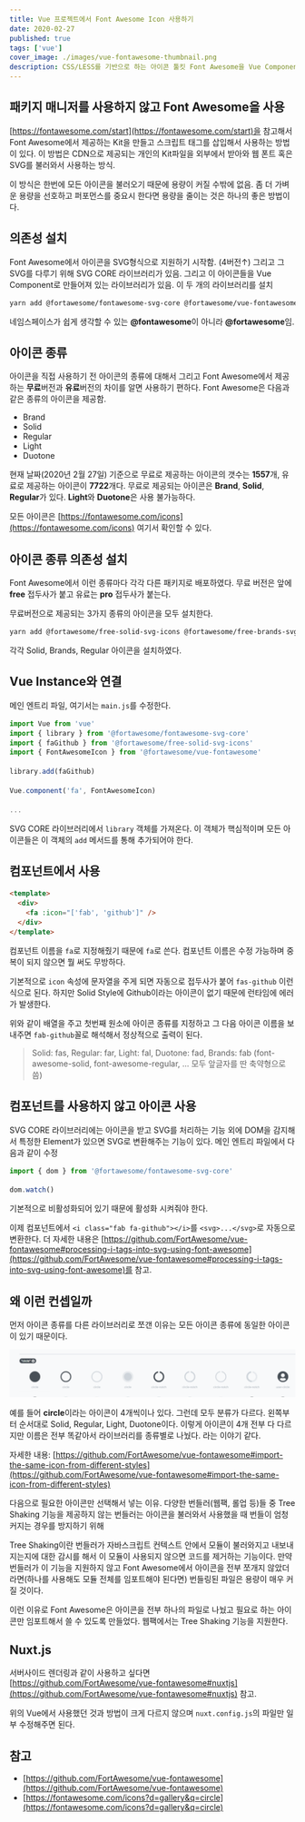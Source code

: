 ```yaml
---
title: Vue 프로젝트에서 Font Awesome Icon 사용하기
date: 2020-02-27
published: true
tags: ['vue']
cover_image: ./images/vue-fontawesome-thumbnail.png
description: CSS/LESS를 기반으로 하는 아이콘 툴킷 Font Awesome을 Vue Component 형식으로 래핑된 라이브러리를 쉽게 vue-cli 기반 프로젝트에 적용하는 방법
---
```


## 패키지 매니저를 사용하지 않고 Font Awesome을 사용

[https://fontawesome.com/start](https://fontawesome.com/start)을 참고해서 Font Awesome에서 제공하는 Kit을 만들고 스크립트 태그를 삽입해서 사용하는 방법이 있다. 이 방법은 CDN으로 제공되는 개인의 Kit파일을 외부에서 받아와 웹 폰트 혹은 SVG를 불러와서 사용하는 방식.

이 방식은 한번에 모든 아이콘을 불러오기 때문에 용량이 커질 수밖에 없음. 좀 더 가벼운 용량을 선호하고 퍼포먼스를 중요시 한다면 용량을 줄이는 것은 하나의 좋은 방법이다.

## 의존성 설치

Font Awesome에서 아이콘을 SVG형식으로 지원하기 시작함. (4버전↑) 그리고 그 SVG를 다루기 위해 SVG CORE 라이브러리가 있음. 그리고 이 아이콘들을 Vue Component로 만들어져 있는 라이브러리가 있음. 이 두 개의 라이브러리를 설치

```sh
yarn add @fortawesome/fontawesome-svg-core @fortawesome/vue-fontawesome
```

네임스페이스가 쉽게 생각할 수 있는 **@fontawesome**이 아니라 **@fortawesome**임.

## 아이콘 종류

아이콘을 직접 사용하기 전 아이콘의 종류에 대해서 그리고 Font Awesome에서 제공하는 **무료**버전과 **유료**버전의 차이를 알면 사용하기 편하다. Font Awesome은 다음과 같은 종류의 아이콘을 제공함.

- Brand
- Solid
- Regular
- Light
- Duotone

현재 날짜(2020년 2월 27일) 기준으로 무료로 제공하는 아이콘의 갯수는 **1557**개, 유료로 제공하는 아이콘이 **7722**개다. 무료로 제공되는 아이콘은 **Brand**, **Solid**, **Regular**가 있다. **Light**와 **Duotone**은 사용 불가능하다.

모든 아이콘은 [https://fontawesome.com/icons](https://fontawesome.com/icons) 여기서 확인할 수 있다.

## 아이콘 종류 의존성 설치

Font Awesome에서 이런 종류마다 각각 다른 패키지로 배포하였다. 무료 버전은 앞에 **free** 접두사가 붙고 유료는 **pro** 접두사가 붙는다.

무료버전으로 제공되는 3가지 종류의 아이콘을 모두 설치한다.

```sh
yarn add @fortawesome/free-solid-svg-icons @fortawesome/free-brands-svg-icons @fortawesome/free-regular-svg-icons
```

각각 Solid, Brands, Regular 아이콘을 설치하였다.

## Vue Instance와 연결

메인 엔트리 파일, 여기서는 `main.js`를 수정한다.

```js
import Vue from 'vue'
import { library } from '@fortawesome/fontawesome-svg-core'
import { faGithub } from '@fortawesome/free-solid-svg-icons'
import { FontAwesomeIcon } from '@fortawesome/vue-fontawesome'

library.add(faGithub)

Vue.component('fa', FontAwesomeIcon)

...
```

SVG CORE 라이브러리에서 `library` 객체를 가져온다. 이 객체가 핵심적이며 모든 아이콘들은 이 객체의 `add` 메서드를 통해 추가되어야 한다.

## 컴포넌트에서 사용

```html
<template>
  <div>
    <fa :icon="['fab', 'github']" />
  </div>
</template>
```

컴포넌트 이름을 `fa`로 지정해줬기 때문에 `fa`로 쓴다. 컴포넌트 이름은 수정 가능하며 중복이 되지 않으면 뭘 써도 무방하다.

기본적으로 `icon` 속성에 문자열을 주게 되면 자동으로 접두사가 붙어 `fas-github` 이런식으로 된다. 하지만 Solid Style에 Github이라는 아이콘이 없기 때문에 런타임에 에러가 발생한다.

위와 같이 배열을 주고 첫번째 원소에 아이콘 종류를 지정하고 그 다음 아이콘 이름을 보내주면 `fab-github`꼴로 해석해서 정상적으로 출력이 된다.

> Solid: fas, Regular: far, Light: fal, Duotone: fad, Brands: fab (font-awesome-solid, font-awesome-regular, ... 모두 앞글자를 딴 축약형으로 씀)

## 컴포넌트를 사용하지 않고 아이콘 사용

SVG CORE 라이브러리에는 아이콘을 받고 SVG를 처리하는 기능 외에 DOM을 감지해서 특정한 Element가 있으면 SVG로 변환해주는 기능이 있다. 메인 엔트리 파일에서 다음과 같이 수정

```js
import { dom } from '@fortawesome/fontawesome-svg-core'

dom.watch()
```

기본적으로 비활성화되어 있기 때문에 활성화 시켜줘야 한다.

이제 컴포넌트에서 `<i class="fab fa-github"></i>`를 `<svg>...</svg>`로 자동으로 변환한다. 더 자세한 내용은 [https://github.com/FortAwesome/vue-fontawesome#processing-i-tags-into-svg-using-font-awesome](https://github.com/FortAwesome/vue-fontawesome#processing-i-tags-into-svg-using-font-awesome)를 참고.

## 왜 이런 컨셉일까

먼저 아이콘 종류를 다른 라이브러리로 쪼갠 이유는 모든 아이콘 종류에 동일한 아이콘이 있기 때문이다.

![fontawesome](./images/fontawesome-circle.png)

예를 들어 **circle**이라는 아이콘이 4개씩이나 있다. 그런데 모두 분류가 다르다. 왼쪽부터 순서대로 Solid, Regular, Light, Duotone이다. 이렇게 아이콘이 4개 전부 다 다르지만 이름은 전부 똑같아서 라이브러리를 종류별로 나눴다. 라는 이야기 같다.

자세한 내용: [https://github.com/FortAwesome/vue-fontawesome#import-the-same-icon-from-different-styles](https://github.com/FortAwesome/vue-fontawesome#import-the-same-icon-from-different-styles)

다음으로 필요한 아이콘만 선택해서 넣는 이유. 다양한 번들러(웹팩, 롤업 등)들 중 Tree Shaking 기능을 제공하지 않는 번들러는 아이콘을 불러와서 사용했을 때 번들이 엄청 커지는 경우를 방지하기 위해

Tree Shaking이란 번들러가 자바스크립트 컨텍스트 안에서 모듈이 불러와지고 내보내지는지에 대한 감시를 해서 이 모듈이 사용되지 않으면 코드를 제거하는 기능이다. 만약 번들러가 이 기능을 지원하지 않고 Font Awesome에서 아이콘을 전부 쪼개지 않았더라면(하나를 사용해도 모듈 전체를 임포트해야 된다면) 번들링된 파일은 용량이 매우 커질 것이다.

이런 이유로 Font Awesome은 아이콘을 전부 하나의 파일로 나눴고 필요로 하는 아이콘만 임포트해서 쓸 수 있도록 만들었다. 웹팩에서는 Tree Shaking 기능을 지원한다.

## Nuxt.js

서버사이드 렌더링과 같이 사용하고 싶다면 [https://github.com/FortAwesome/vue-fontawesome#nuxtjs](https://github.com/FortAwesome/vue-fontawesome#nuxtjs) 참고.

위의 Vue에서 사용했던 것과 방법이 크게 다르지 않으며 `nuxt.config.js`의 파일만 일부 수정해주면 된다.

## 참고

- [https://github.com/FortAwesome/vue-fontawesome](https://github.com/FortAwesome/vue-fontawesome)
- [https://fontawesome.com/icons?d=gallery&q=circle](https://fontawesome.com/icons?d=gallery&q=circle)
